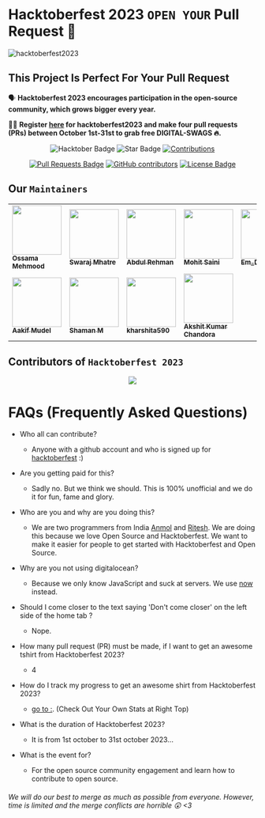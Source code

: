 # Hacktoberfest 2023  `OPEN YOUR` Pull Request 🎉 
![hacktoberfest2023](https://github.com/ossamamehmood/hacktoberfest/raw/main/.github/logo.png)


## This Project Is Perfect For Your Pull Request

🗣 **Hacktoberfest 2023 encourages participation in the open-source community, which grows bigger every year.**

📢📢 **Register [here](https://hacktoberfest2023.digitalocean.com) for hacktoberfest2023 and make four pull requests (PRs) between October 1st-31st to grab free DIGITAL-SWAGS 🔥.**

<div align="center">

<img src="https://img.shields.io/badge/hacktoberfest2023--blueviolet" alt="Hacktober Badge"/>
 <img src="https://img.shields.io/static/v1?label=%F0%9F%8C%9F&message=If%20Useful&style=style=flat&color=BC4E99" alt="Star Badge"/>
 <a href="https://github.com/ossamamehmood" ><img src="https://img.shields.io/badge/Contributions-welcome-violet.svg?style=flat&logo=git" alt="Contributions" /></a>

<a href="https://github.com/ossamamehmood/hacktoberfest2023/pulls"><img src="https://img.shields.io/github/issues-pr/ossamamehmood/hacktoberfest2023" alt="Pull Requests Badge"/></a>
<a href="https://github.com/ossamamehmood/hacktoberfest2023/graphs/contributors"><img alt="GitHub contributors" src="https://img.shields.io/github/contributors/ossamamehmood/hacktoberfest2023?color=2b9348"></a>
<a href="https://github.com/ossamamehmood/hacktoberfest2023/blob/master/LICENSE"><img src="https://img.shields.io/github/license/ossamamehmood/hacktoberfest2023?color=2b9348" alt="License Badge"/></a>

</div>

## Our `Maintainers`

<table>
<tr>
<td>
  <a href="https://github.com/ossamamehmood">
    <kbd>
      <img src="https://avatars3.githubusercontent.com/ossamamehmood?size=100" width="100px;" alt=""/>
    </kbd>
    <br />
    <sub><b>Ossama Mehmood</b></sub>
  </a>
</td>

  <td>  
  <a href="https://github.com/swarajmhatre">
    <kbd>
      <img src="https://avatars3.githubusercontent.com/swarajmhatre?size=100" width="100px;" alt=""/>
    </kbd>
    <br />
    <sub><b>Swaraj Mhatre</b></sub>
  </a>
</td>

  <td>  
  <a href="https://github.com/abdulrehmanghub">
    <kbd>
      <img src="https://avatars3.githubusercontent.com/abdulrehmanghub?size=100" width="100px;" alt=""/>
    </kbd>
    <br />
    <sub><b>Abdul Rehman</b></sub>
  </a>
</td>

  <td>  
  <a href="https://github.com/mohitsaini07">
    <kbd>
      <img src="https://avatars3.githubusercontent.com/mohitsaini07?size=100" width="100px;" alt=""/>
    </kbd>
    <br />
    <sub><b>Mohit Saini</b></sub>
  </a>
</td>

  <td>  
  <a href="https://github.com/Chifez">
    <kbd>
      <img src="https://avatars3.githubusercontent.com/Chifez?size=100" width="100px;" alt=""/>
    </kbd>
    <br />
    <sub><b>Em_Dev</b></sub>
  </a>
</td>

  <td>  
  <a href="https://github.com/dharmraj617">
    <kbd>
      <img src="https://avatars3.githubusercontent.com/dharmraj617?size=100" width="100px;" alt=""/>
    </kbd>
    <br />
    <sub><b>Dharmraj Patil</b></sub>
  </a>
</td>

<tr>

  <td>  
  <a href="https://github.com/itsaakif">
    <kbd>
      <img src="https://avatars3.githubusercontent.com/itsaakif?size=100" width="100px;" alt=""/>
    </kbd>
    <br />
    <sub><b>Aakif Mudel</b></sub>
  </a>
</td>

  <td>  
  <a href="https://github.com/shaman-004">
    <kbd>
      <img src="https://avatars3.githubusercontent.com/shaman-004?size=100" width="100px;" alt=""/>
    </kbd>
    <br />
    <sub><b>Shaman M</b></sub>
  </a>
</td>

  <td>  
  <a href="https://github.com/kharshita590">
    <kbd>
      <img src="https://avatars3.githubusercontent.com/kharshita590?size=100" width="100px;" alt=""/>
    </kbd>
    <br />
    <sub><b>kharshita590</b></sub>
  </a>
</td>

  <td>  
  <a href="https://github.com/axitchandora">
    <kbd>
      <img src="https://avatars3.githubusercontent.com/axitchandora?size=100" width="100px;" alt=""/>
    </kbd>
    <br />
    <sub><b>Akshit Kumar Chandora</b></sub>
  </a>
</td>

</tr>
</table>

## Contributors of `Hacktoberfest 2023`

<div align="center">
<a href="https://github.com/ossamamehmood/Hacktoberfest2023/graphs/contributors">
  <img src="https://contrib.rocks/image?repo=ossamamehmood/Hacktoberfest2023" />
</a>
</div>

# FAQs (Frequently Asked Questions)

- Who all can contribute?
  - Anyone with a github account and who is signed up for
[hacktoberfest](https://hacktoberfest.digitalocean.com/) :)
- Are you getting paid for this?
  - Sadly no. But we think we should. This is 100% unofficial and we do it for fun, fame and glory.
- Who are you and why are you doing this?
  - We are two programmers from India [Anmol](https://www.linkedin.com/in/fineanmol/)
  and [Ritesh](https://github.com/ritesh2905). We are doing this because we love Open Source and Hacktoberfest. We want to make it easier for people to get started with Hacktoberfest and Open Source.
- Why are you not using digitalocean?
  - Because we only know JavaScript and suck at servers. We use [now](https://zeit.co/now) instead.

- Should I come closer to the text saying 'Don't come closer' on the left side of the home tab ?
  - Nope.
- How many pull request (PR) must be made, if I want to get an awesome tshirt from Hacktoberfest 2023?
  - 4
- How do I track my progress to get an awesome shirt from Hacktoberfest 2023?
  - [go to :](https://hacktoberfest.digitalocean.com/profile/). (Check Out Your Own Stats at Right Top)
- What is the duration of Hacktoberfest 2023?
  - It is from 1st october to 31st october 2023...
- What is the event for?
  - For the open source community engagement and learn how to contribute to open source.

###### *We will do our best to merge as much as possible from everyone. However, time is limited and the merge conflicts are horrible :astonished: <3*
<br>

